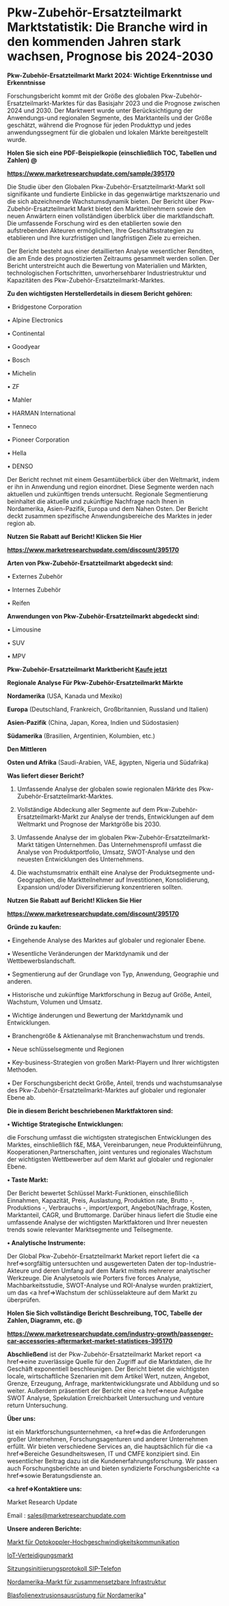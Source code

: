 # Pkw-Zubehör-Ersatzteilmarkt Marktstatistik: Die Branche wird in den kommenden Jahren stark wachsen, Prognose bis 2024-2030

<strong>Pkw-Zubehör-Ersatzteilmarkt Markt 2024: Wichtige Erkenntnisse und Erkenntnisse</strong>

Forschungsbericht kommt mit der Größe des globalen Pkw-Zubehör-Ersatzteilmarkt-Marktes für das Basisjahr 2023 und die Prognose zwischen 2024 und 2030. Der Marktwert wurde unter Berücksichtigung der Anwendungs-und regionalen Segmente, des Marktanteils und der Größe geschätzt, während die Prognose für jeden Produkttyp und jedes anwendungssegment für die globalen und lokalen Märkte bereitgestellt wurde.



<strong>Holen Sie sich eine PDF-Beispielkopie (einschließlich TOC, Tabellen und Zahlen) @
</strong>

<strong><a href=https://www.marketresearchupdate.com/sample/395170>

<strong>https://www.marketresearchupdate.com/sample/395170</u></font></a></strong></strong>

Die Studie über den Globalen Pkw-Zubehör-Ersatzteilmarkt-Markt soll signifikante und fundierte Einblicke in das gegenwärtige marktszenario und die sich abzeichnende Wachstumsdynamik bieten. Der Bericht über Pkw-Zubehör-Ersatzteilmarkt Markt bietet den Marktteilnehmern sowie den neuen Anwärtern einen vollständigen überblick über die marktlandschaft. Die umfassende Forschung wird es den etablierten sowie den aufstrebenden Akteuren ermöglichen, Ihre Geschäftsstrategien zu etablieren und Ihre kurzfristigen und langfristigen Ziele zu erreichen.

Der Bericht besteht aus einer detaillierten Analyse wesentlicher Renditen, die am Ende des prognostizierten Zeitraums gesammelt werden sollen. Der Bericht unterstreicht auch die Bewertung von Materialien und Märkten, technologischen Fortschritten, unvorhersehbarer Industriestruktur und Kapazitäten des Pkw-Zubehör-Ersatzteilmarkt-Marktes.



<strong>Zu den wichtigsten Herstellerdetails in diesem Bericht gehören:</strong>

• Bridgestone Corporation

• Alpine Electronics

• Continental

• Goodyear

• Bosch

• Michelin

• ZF

• Mahler

• HARMAN International

• Tenneco

• Pioneer Corporation

• Hella

• DENSO

Der Bericht rechnet mit einem Gesamtüberblick über den Weltmarkt, indem er ihn in Anwendung und region einordnet. Diese Segmente werden nach aktuellen und zukünftigen trends untersucht. Regionale Segmentierung beinhaltet die aktuelle und zukünftige Nachfrage nach Ihnen in Nordamerika, Asien-Pazifik, Europa und dem Nahen Osten. Der Bericht deckt zusammen spezifische Anwendungsbereiche des Marktes in jeder region ab.



<strong>Nutzen Sie Rabatt auf Bericht! Klicken Sie Hier
</strong>

<strong><a href=https://www.marketresearchupdate.com/discount/395170>https://www.marketresearchupdate.com/discount/395170</b></u></font></strong></a>



<strong>Arten von Pkw-Zubehör-Ersatzteilmarkt abgedeckt sind:</strong>

• Externes Zubehör

• Internes Zubehör

• Reifen



<strong>Anwendungen von Pkw-Zubehör-Ersatzteilmarkt abgedeckt sind:</strong>

• Limousine

• SUV

• MPV



<strong>Pkw-Zubehör-Ersatzteilmarkt Marktbericht <a href=https://www.marketresearchupdate.com/buynow/395170>Kaufe jetzt</a></strong>



<strong>Regionale Analyse Für Pkw-Zubehör-Ersatzteilmarkt Märkte</strong>



<strong>Nordamerika</strong> (USA, Kanada und Mexiko)



<strong>Europa</strong> (Deutschland, Frankreich, Großbritannien, Russland und Italien)



<strong>Asien-Pazifik</strong> (China, Japan, Korea, Indien und Südostasien)



<strong>Südamerika</strong> (Brasilien, Argentinien, Kolumbien, etc.)



<strong>Den Mittleren</strong> 

<strong>Osten und Afrika</strong> (Saudi-Arabien, VAE, ägypten, Nigeria und Südafrika)



<strong>Was liefert dieser Bericht?</strong>

1. Umfassende Analyse der globalen sowie regionalen Märkte des Pkw-Zubehör-Ersatzteilmarkt-Marktes.

2. Vollständige Abdeckung aller Segmente auf dem Pkw-Zubehör-Ersatzteilmarkt-Markt zur Analyse der trends, Entwicklungen auf dem Weltmarkt und Prognose der Marktgröße bis 2030.

3. Umfassende Analyse der im globalen Pkw-Zubehör-Ersatzteilmarkt-Markt tätigen Unternehmen. Das Unternehmensprofil umfasst die Analyse von Produktportfolio, Umsatz, SWOT-Analyse und den neuesten Entwicklungen des Unternehmens.

4. Die wachstumsmatrix enthält eine Analyse der Produktsegmente und-Geographien, die Marktteilnehmer auf Investitionen, Konsolidierung, Expansion und/oder Diversifizierung konzentrieren sollten.



<strong>Nutzen Sie Rabatt auf Bericht! Klicken Sie Hier
</strong>

<strong><a href=https://www.marketresearchupdate.com/discount/395170>https://www.marketresearchupdate.com/discount/395170</b></u></font></strong></a>



<strong>Gründe zu kaufen:</strong>

• Eingehende Analyse des Marktes auf globaler und regionaler Ebene.

• Wesentliche Veränderungen der Marktdynamik und der Wettbewerbslandschaft.

• Segmentierung auf der Grundlage von Typ, Anwendung, Geographie und anderen.

• Historische und zukünftige Marktforschung in Bezug auf Größe, Anteil, Wachstum, Volumen und Umsatz.

• Wichtige änderungen und Bewertung der Marktdynamik und Entwicklungen.

• Branchengröße &amp; Aktienanalyse mit Branchenwachstum und trends.

• Neue schlüsselsegmente und Regionen

• Key-business-Strategien von großen Markt-Playern und Ihrer wichtigsten Methoden.

• Der Forschungsbericht deckt Größe, Anteil, trends und wachstumsanalyse des Pkw-Zubehör-Ersatzteilmarkt-Marktes auf globaler und regionaler Ebene ab.



<strong>Die in diesem Bericht beschriebenen Marktfaktoren sind:</strong>



<strong>• Wichtige Strategische Entwicklungen:</strong>

die Forschung umfasst die wichtigsten strategischen Entwicklungen des Marktes, einschließlich f&amp;E, M&amp;A, Vereinbarungen, neue Produkteinführung, Kooperationen,Partnerschaften, joint ventures und regionales Wachstum der wichtigsten Wettbewerber auf dem Markt auf globaler und regionaler Ebene.



<strong>• Taste Markt:</strong>

Der Bericht bewertet Schlüssel Markt-Funktionen, einschließlich Einnahmen, Kapazität, Preis, Auslastung, Produktion rate, Brutto -, Produktions -, Verbrauchs -, import/export, Angebot/Nachfrage, Kosten, Marktanteil, CAGR, und Bruttomarge. Darüber hinaus liefert die Studie eine umfassende Analyse der wichtigsten Marktfaktoren und Ihrer neuesten trends sowie relevanter Marktsegmente und Teilsegmente.



<strong>• Analytische Instrumente:</strong>

Der Global Pkw-Zubehör-Ersatzteilmarkt Market report liefert die <a href=>sorgf</a>ältig untersuchten und ausgewerteten Daten der top-Industrie-Akteure und deren Umfang auf dem Markt mittels mehrerer analytischer Werkzeuge. Die Analysetools wie Porters five forces Analyse, Machbarkeitsstudie, SWOT-Analyse und ROI-Analyse wurden praktiziert, um das <a href=>Wachstum</a> der schlüsselakteure auf dem Markt zu überprüfen.



<strong>Holen Sie Sich vollständige Bericht Beschreibung, TOC, Tabelle der Zahlen, Diagramm, etc. @ </strong>

<strong><a href=https://www.marketresearchupdate.com/industry-growth/passenger-car-accessories-aftermarket-market-statistices-395170>https://www.marketresearchupdate.com/industry-growth/passenger-car-accessories-aftermarket-market-statistices-395170</a></font></strong>



<strong>Abschließend</strong> ist der Pkw-Zubehör-Ersatzteilmarkt Market report <a href=>eine</a> zuverlässige Quelle für den Zugriff auf die Marktdaten, die Ihr Geschäft exponentiell beschleunigen. Der Bericht bietet die wichtigsten locale, wirtschaftliche Szenarien mit dem Artikel Wert, nutzen, Angebot, Grenze, Erzeugung, Anfrage, marktentwicklungsrate und Abbildung und so weiter. Außerdem präsentiert der Bericht eine <a href=>neue</a> Aufgabe SWOT Analyse, Spekulation Erreichbarkeit Untersuchung und venture return Untersuchung.



<strong>Über uns:</strong>

 ist ein Marktforschungsunternehmen, <a href=>das</a> die Anforderungen großer Unternehmen, Forschungsagenturen und anderer Unternehmen erfüllt. Wir bieten verschiedene Services an, die hauptsächlich für die <a href=>Bereiche</a> Gesundheitswesen, IT und CMFE konzipiert sind. Ein wesentlicher Beitrag dazu ist die Kundenerfahrungsforschung. Wir passen auch Forschungsberichte an und bieten syndizierte Forschungsberichte <a href=>sowie</a> Beratungsdienste an.



<strong><a href=>Kontaktiere uns:</a></strong>

Market Research Update

Email : sales@marketresearchupdate.com



<strong>Unsere anderen Berichte:</strong>

<a href=https://www.linkedin.com/pulse/optocoupler-high-speed-communication-market-size-share>Markt für Optokoppler-Hochgeschwindigkeitskommunikation</a>

<a href=https://www.linkedin.com/pulse/iot-defence-market-future-scope-demands-projected-industry>IoT-Verteidigungsmarkt</a>

<a href=https://www.linkedin.com/pulse/session-initiation-protocol-sip-phone>Sitzungsinitiierungsprotokoll SIP-Telefon</a>

<a href=https://www.linkedin.com/pulse/north-america-composable-infrastructure-market>Nordamerika-Markt für zusammensetzbare Infrastruktur</a>

<a href=https://www.linkedin.com/pulse/north-america-blown-film-extrusion-equipment>Blasfolienextrusionsausrüstung für Nordamerika</a>"
